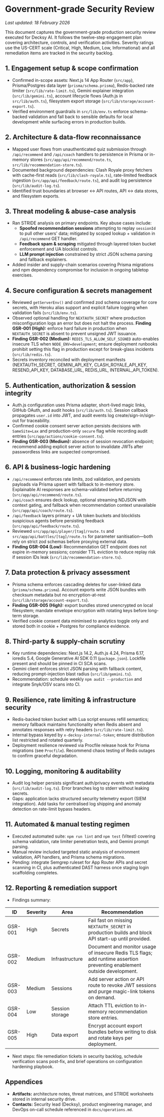 # Government-grade Security Review

_Last updated: 18 February 2026_

This document captures the government-grade production security review executed for Decksy AI. It follows the twelve-step engagement plan covering architecture, controls, and verification activities. Severity ratings use the US-CERT scale (Critical, High, Medium, Low, Informational) and all remediation items are tracked in the security backlog.

## 1. Engagement setup & scope confirmation
- Confirmed in-scope assets: Next.js 14 App Router (`src/app`), Prisma/Postgres data layer (`prisma/schema.prisma`), Redis-backed rate limiter (`src/lib/rate-limit.ts`), Gemini explainer integration (`src/lib/gemini.ts`), account lifecycle flows (Auth.js in `src/lib/auth.ts`), filesystem export storage (`src/lib/storage/account-export.ts`).
- Verified environment guardrails in `src/lib/env.ts` enforce schema-backed validation and fall back to sensible defaults for local development while surfacing errors in production builds.

## 2. Architecture & data-flow reconnaissance
- Mapped user flows from unauthenticated quiz submission through `/api/recommend` and `/api/coach` handlers to persistence in Prisma or in-memory stores (`src/app/api/recommend/route.ts`, `src/lib/recommendation-store.ts`).
- Documented background dependencies: Clash Royale proxy fetchers with cache-first reads (`src/lib/clash-royale.ts`), rate-limited feedback ingestion (`src/app/api/feedback/route.ts`), and audit log persistence (`src/lib/audit-log.ts`).
- Identified trust boundaries at browser ↔ API routes, API ↔ data stores, and filesystem exports.

## 3. Threat modeling & abuse-case analysis
- Ran STRIDE analysis on primary endpoints. Key abuse cases include:
  - **Spoofed recommendation sessions** attempting to replay `sessionId` to pull other users' data; mitigated by scoped lookup + validation in `/api/recommend` GET handler.
  - **Feedback spam & scraping** mitigated through layered token bucket enforcement and UA blocklist controls.
  - **LLM prompt injection** constrained by strict JSON schema parsing and fallback explainers.
- Added insider and supply-chain scenarios covering Prisma migrations and npm dependency compromise for inclusion in ongoing tabletop exercises.

## 4. Secure configuration & secrets management
- Reviewed `getServerEnv()` and confirmed zod schema coverage for core secrets, with Heroku alias support and explicit failure logging when validation fails (`src/lib/env.ts`).
- Observed optional handling for `NEXTAUTH_SECRET` where production misconfiguration logs an error but does not halt the process. **Finding GSR-001 (High):** enforce hard failure in production when `NEXTAUTH_SECRET` is absent to prevent unsigned JWT issuance.
- **Finding GSR-002 (Medium):** `REDIS_TLS_ALLOW_SELF_SIGNED` auto-enables insecure TLS when `NODE_ENV=development`; ensure deployment runbooks prohibit setting this flag in production except for break-glass incidents (`src/lib/redis.ts`).
- Secrets inventory reconciled with deployment manifests (NEXTAUTH_SECRET, GEMINI_API_KEY, CLASH_ROYALE_API_KEY, RESEND_API_KEY, DATABASE_URL, REDIS_URL, INTERNAL_API_TOKEN).

## 5. Authentication, authorization & session integrity
- Auth.js configuration uses Prisma adapter, short-lived magic links, GitHub OAuth, and audit hooks (`src/lib/auth.ts`). Session callback propagates `user.id` into JWT, and audit events log create/sign-in/sign-out for traceability.
- Confirmed cookie consent server action persists decisions with `SameSite=Lax` and production-only `secure` flag while recording audit entries (`src/app/actions/cookie-consent.ts`).
- **Finding GSR-003 (Medium):** absence of session revocation endpoint; recommend adding explicit server action to invalidate JWTs after passwordless links are suspected compromised.

## 6. API & business-logic hardening
- `/api/recommend` enforces rate limits, zod validation, and persists payloads via Prisma upsert with fallback to in-memory store. Explainable AI responses are schema-validated before returning (`src/app/api/recommend/route.ts`).
- `/api/coach` ensures deck lookup, optional streaming NDJSON with context gating, and fallback when recommendation context unavailable (`src/app/api/coach/route.ts`).
- `/api/feedback` layers primary + UA token buckets and blocklists suspicious agents before persisting feedback (`src/app/api/feedback/route.ts`).
- Reviewed `src/app/api/player/[tag]/route.ts` and `src/app/api/battles/[tag]/route.ts` for parameter sanitisation—both rely on strict zod schemas before proxying external data.
- **Finding GSR-004 (Low):** Recommendation GET endpoint does not expire in-memory sessions; consider TTL eviction to reduce replay risk if session IDs leak (`src/lib/recommendation-store.ts`).

## 7. Data protection & privacy assessment
- Prisma schema enforces cascading deletes for user-linked data (`prisma/schema.prisma`). Account exports write JSON bundles with checksum metadata but no encryption-at-rest (`src/lib/storage/account-export.ts`).
- **Finding GSR-005 (High):** export bundles stored unencrypted on local filesystem; mandate envelope encryption with rotating keys before long-term storage.
- Verified cookie consent data minimised to analytics toggle only and stored both in cookie + Postgres for compliance evidence.

## 8. Third-party & supply-chain scrutiny
- Key runtime dependencies: Next.js 14.2, Auth.js 4.24, Prisma 6.17, ioredis 5.4, Google Generative AI SDK 0.11 (`package.json`). Lockfile present and should be pinned in CI SCA scans.
- Gemini client enforces strict JSON parsing with fallback content, reducing prompt-injection blast radius (`src/lib/gemini.ts`).
- Recommendation: schedule weekly `npm audit --production` and integrate Snyk/OSV scans into CI.

## 9. Resilience, rate limiting & infrastructure security
- Redis-backed token bucket with Lua script ensures refill semantics; memory fallback maintains functionality when Redis absent and annotates responses with retry headers (`src/lib/rate-limit.ts`).
- Internal bypass keyed by `x-decksy-internal-token`; ensure distribution list restricted and rotated quarterly.
- Deployment resilience reviewed via Procfile release hook for Prisma migrations (see `Procfile`). Recommend chaos testing of Redis outages to confirm graceful degradation.

## 10. Logging, monitoring & auditability
- Audit log helper persists significant auth/privacy events with metadata (`src/lib/audit-log.ts`). Error branches log to stderr without leaking secrets.
- Gaps: application lacks structured security telemetry export (SIEM integration). Add tasks for centralised log shipping and anomaly detection on rate-limit bypass headers.

## 11. Automated & manual testing regimen
- Executed automated suite: `npm run lint` and `npm test` (Vitest) covering schema validation, rate limiter penetration tests, and Gemini prompt parsing.
- Manual review included targeted static analysis of environment validation, API handlers, and Prisma schema migrations.
- Pending: integrate Semgrep ruleset for App Router APIs and secret scanning in CI, plus authenticated DAST harness once staging login scaffolding completes.

## 12. Reporting & remediation support
- Findings summary:

| ID | Severity | Area | Recommendation |
| --- | --- | --- | --- |
| GSR-001 | High | Secrets | Fail fast on missing `NEXTAUTH_SECRET` in production builds and block API start-up until provided. |
| GSR-002 | Medium | Infrastructure | Document and monitor usage of insecure Redis TLS flags; add runtime assertion preventing enablement outside development. |
| GSR-003 | Medium | Sessions | Add server action or API route to revoke JWT sessions and purge magic-link tokens on demand. |
| GSR-004 | Low | Session storage | Attach TTL eviction to in-memory recommendation store entries. |
| GSR-005 | High | Data export | Encrypt account export bundles before writing to disk and rotate keys per deployment. |

- Next steps: file remediation tickets in security backlog, schedule verification scans post-fix, and brief operations on configuration hardening playbook.

## Appendices
- **Artifacts:** architecture notes, threat matrices, and STRIDE worksheets stored in internal security drive.
- **Contacts:** Security lead (Decksy), product engineering manager, and DevOps on-call schedule referenced in `docs/operations.md`.
